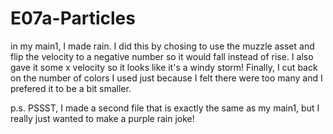 # E07a-Particles
in my main1, I made rain. I did this by chosing to use the muzzle asset and flip the velocity to a negative number so it would fall instead of rise. I also gave it some x velocity so it looks like it's a windy storm! Finally, I cut back on the number of colors I used just because I felt there were too many and I prefered it to be a bit smaller.



p.s. PSSST, I made a second file that is exactly the same as my main1, but I really just wanted to make a purple rain joke!